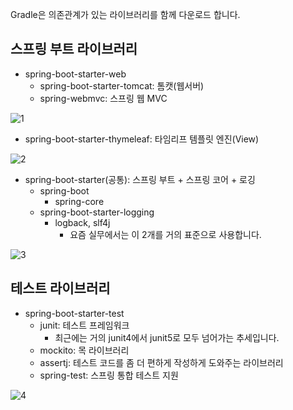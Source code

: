 Gradle은 의존관계가 있는 라이브러리를 함께 다운로드 합니다.

## 스프링 부트 라이브러리
* spring-boot-starter-web
  * spring-boot-starter-tomcat: 톰캣(웹서버)
  * spring-webmvc: 스프링 웹 MVC   

![1]()
* spring-boot-starter-thymeleaf: 타임리프 템플릿 엔진(View)

![2]()
* spring-boot-starter(공통): 스프링 부트 + 스프링 코어 + 로깅
  * spring-boot
    * spring-core
  * spring-boot-starter-logging
    * logback, slf4j
      * 요즘 실무에서는 이 2개를 거의 표준으로 사용합니다.

![3]()

## 테스트 라이브러리
* spring-boot-starter-test
  * junit: 테스트 프레임워크
    * 최근에는 거의 junit4에서 junit5로 모두 넘어가는 추세입니다.
  * mockito: 목 라이브러리
  * assertj: 테스트 코드를 좀 더 편하게 작성하게 도와주는 라이브러리
  * spring-test: 스프링 통합 테스트 지원
  
![4]()